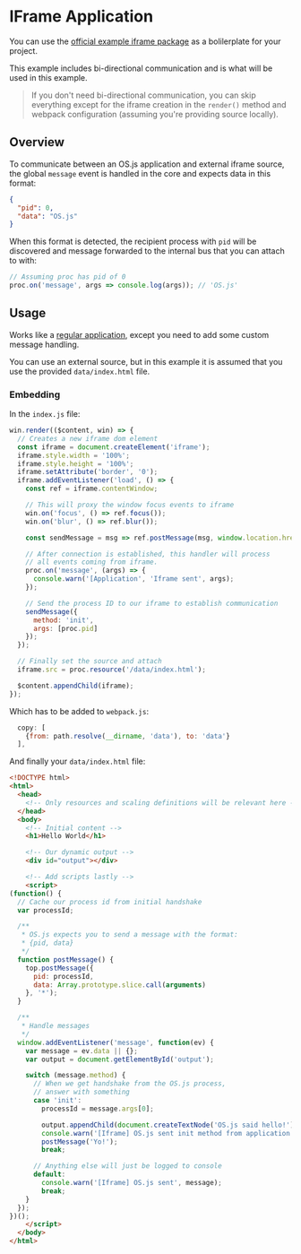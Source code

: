# IFrame Application

You can use the [official example iframe package](https://github.com/os-js/osjs-example-iframe-application) as a bolilerplate for your project.

This example includes bi-directional communication and is what will be used in this example.

> If you don't need bi-directional communication, you can skip everything except for the iframe creation in the `render()` method and webpack configuration (assuming you're providing source locally).

## Overview

To communicate between an OS.js application and external iframe source, the global `message` event is handled in the core and expects data in this format:

```json
{
  "pid": 0,
  "data": "OS.js"
}
```

When this format is detected, the recipient process with `pid` will be discovered and message forwarded to the internal bus that you can attach to with:

```javascript
// Assuming proc has pid of 0
proc.on('message', args => console.log(args)); // 'OS.js'
```

## Usage

Works like a [regular application](tutorial/application/README.md), except you need to add some custom message handling.

You can use an external source, but in this example it is assumed that you use the provided `data/index.html` file.

### Embedding

In the `index.js` file:

```javascript
win.render(($content, win) => {
  // Creates a new iframe dom element
  const iframe = document.createElement('iframe');
  iframe.style.width = '100%';
  iframe.style.height = '100%';
  iframe.setAttribute('border', '0');
  iframe.addEventListener('load', () => {
    const ref = iframe.contentWindow;

    // This will proxy the window focus events to iframe
    win.on('focus', () => ref.focus());
    win.on('blur', () => ref.blur());

    const sendMessage = msg => ref.postMessage(msg, window.location.href);

    // After connection is established, this handler will process
    // all events coming from iframe.
    proc.on('message', (args) => {
      console.warn('[Application', 'Iframe sent', args);
    });

    // Send the process ID to our iframe to establish communication
    sendMessage({
      method: 'init',
      args: [proc.pid]
    });
  });

  // Finally set the source and attach
  iframe.src = proc.resource('/data/index.html');

  $content.appendChild(iframe);
});
```

Which has to be added to  `webpack.js`:

```javascript
  copy: [
    {from: path.resolve(__dirname, 'data'), to: 'data'}
  ],
```

And finally your `data/index.html` file:

```html
<!DOCTYPE html>
<html>
  <head>
    <!-- Only resources and scaling definitions will be relevant here -->
  </head>
  <body>
    <!-- Initial content -->
    <h1>Hello World</h1>

    <!-- Our dynamic output -->
    <div id="output"></div>

    <!-- Add scripts lastly -->
    <script>
(function() {
  // Cache our process id from initial handshake
  var processId;

  /**
   * OS.js expects you to send a message with the format:
   * {pid, data}
   */
  function postMessage() {
    top.postMessage({
      pid: processId,
      data: Array.prototype.slice.call(arguments)
    }, '*');
  }

  /**
   * Handle messages
   */
  window.addEventListener('message', function(ev) {
    var message = ev.data || {};
    var output = document.getElementById('output');

    switch (message.method) {
      // When we get handshake from the OS.js process,
      // answer with something
      case 'init':
        processId = message.args[0];

        output.appendChild(document.createTextNode('OS.js said hello!'));
        console.warn('[Iframe] OS.js sent init method from application', message.args, processId);
        postMessage('Yo!');
        break;

      // Anything else will just be logged to console
      default:
        console.warn('[Iframe] OS.js sent', message);
        break;
    }
  });
})();
    </script>
  </body>
</html>
```
